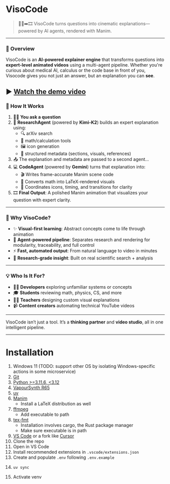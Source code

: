 # VisoCode

> 🙋‍♂️➡️🎞️ VisoCode turns questions into cinematic explanations—powered by AI agents, rendered with Manim.

---
### 🧠 Overview

VisoCode is an **AI-powered explainer engine** that transforms questions into **expert-level animated videos** using a multi-agent pipeline. Whether you're curious about medical AI, calculus or the code base in front of you, Visocode gives you not just an answer, but an explanation you can **see**.

▶️ [Watch the demo video](https://github.com/user-attachments/assets/7b855524-8190-46c3-be1a-6a4bda1dd74d)
---

### 🔄 How It Works

1. 🙋‍♂️ **You ask a question**
2. 🧠 **ResearchAgent** (powered by **Kimi-K2**) builds an expert explanation using:
   - 🔍 arXiv search
   - 🧮 math/calculation tools
   - 🖼️ icon generation
   - 🧾 structured metadata (sections, visuals, references)
3. 📤 The explanation and metadata are passed to a second agent...
4. 💻 **CodeAgent** (powered by **Gemini**) turns that explanation into:
   - 🎬 Writes frame-accurate Manim scene code
   - 📐 Converts math into LaTeX-rendered visuals
   - 🧩 Coordinates  icons, timing, and transitions for clarity
5. 🎞️ **Final Output**: A polished Manim animation that visualizes your question with expert clarity.
---

### 🚀 Why VisoCode?

- ✨ **Visual-first learning**: Abstract concepts come to life through animation  
- 🔗 **Agent-powered pipeline**: Separates research and rendering for modularity, traceability, and full control 
- ⚡ **Fast, automated output**: From natural language to video in minutes
- 🧠 **Research-grade insight**: Built on real scientific search + analysis

---

### 💡 Who Is It For?

- 👩‍💻 **Developers** exploring unfamiliar systems or concepts  
- 🎓 **Students** reviewing math, physics, CS, and more  
- 👨‍🏫 **Teachers** designing custom visual explanations  
- 📹 **Content creators** automating technical YouTube videos

---

VisoCode isn’t just a tool. It’s a **thinking partner** and **video studio**, all in one intelligent pipeline.

---

# Installation

1. Windows 11 (TODO: support other OS by isolating Windows-specific actions in some microservice)
2. [Git](https://git-scm.com/downloads)
3. [Python >=3.11.6, <3.12](https://www.python.org/downloads/release/python-3116/)
4. [VapourSynth R65](https://github.com/vapoursynth/vapoursynth/releases/tag/R65)
5. [uv](https://docs.astral.sh/uv/getting-started/installation/)
6. [Manim](https://docs.manim.community/en/stable/installation/uv.html)
   - Install a LaTeX distribution as well
7. [ffmpeg](https://ffmpeg.org/download.html)
   - Add executable to path
8. [tex-fmt](https://github.com/WGUNDERWOOD/tex-fmt)
   - Installation involves cargo, the Rust package manager
   - Make sure executable is in path
9. [VS Code](https://code.visualstudio.com/) or a fork like [Cursor](https://cursor.com/en)
10. Clone the repo
11. Open in VS Code
12. Install recommended extensions in `.vscode/extensions.json`
13. Create and populate `.env` following `.env.example`
14. ```console
    uv sync
    ```
15. Activate venv
